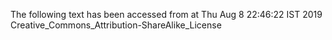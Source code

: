 The following text has been accessed from at Thu Aug 8 22:46:22 IST 2019
Creative_Commons_Attribution-ShareAlike_License
